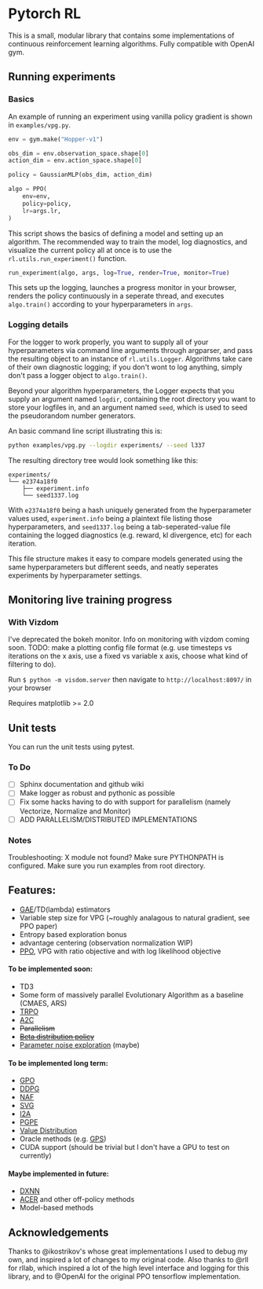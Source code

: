 # Pytorch RL

This is a small, modular library that contains some implementations of continuous reinforcement learning algorithms. Fully compatible with OpenAI gym.

## Running experiments

### Basics
An example of running an experiment using vanilla policy gradient is shown in ```examples/vpg.py```.

```python
env = gym.make("Hopper-v1")

obs_dim = env.observation_space.shape[0]
action_dim = env.action_space.shape[0]

policy = GaussianMLP(obs_dim, action_dim)

algo = PPO(
    env=env,
    policy=policy,
    lr=args.lr,
)
```
This script shows the basics of defining a model and setting up an algorithm. The recommended way to train the model, log diagnostics, and visualize the current policy all at once is to use the ```rl.utils.run_experiment()``` function.

```python
run_experiment(algo, args, log=True, render=True, monitor=True)
```

This sets up the logging, launches a progress monitor in your browser, renders the policy continuously in a seperate thread, and executes ```algo.train()``` according to your hyperparameters in ```args```.

### Logging details
For the logger to work properly, you want to supply all of your hyperparameters via command line arguments through argparser, and pass the resulting object to an instance of ```rl.utils.Logger```. Algorithms take care of their own diagnostic logging; if you don't wont to log anything, simply don't pass a logger object to ```algo.train()```.

Beyond your algorithm hyperparameters, the Logger expects that you supply an argument named ```logdir```, containing the root directory you want to store your logfiles in, and an argument named ```seed```, which is used to seed the pseudorandom number generators.

An basic command line script illustrating this is:
```bash
python examples/vpg.py --logdir experiments/ --seed l337
```

The resulting directory tree would look something like this:
```
experiments/
└── e2374a18f0
    ├── experiment.info
    └── seed1337.log
```
With ```e2374a18f0``` being a hash uniquely generated from the hyperparameter values used, ```experiment.info``` being a plaintext file listing those hyperparameters, and ```seed1337.log``` being a tab-seperated-value file containing the logged diagnostics (e.g. reward, kl divergence, etc) for each iteration.

This file structure makes it easy to compare models generated using the same hyperparameters but different seeds, and neatly seperates experiments by hyperparameter settings.

## Monitoring live training progress

### With Vizdom
I've deprecated the bokeh monitor. Info on monitoring with vizdom coming soon. TODO: make a plotting config file format (e.g. use timesteps vs iterations on the x axis, use a fixed vs variable x axis, choose what kind of filtering to do).

Run ```$ python -m visdom.server``` then navigate to ```http://localhost:8097/``` in your browser

Requires matplotlib >= 2.0

## Unit tests
You can run the unit tests using pytest.

### To Do
- [ ] Sphinx documentation and github wiki
- [ ] Make logger as robust and pythonic as possible
- [ ] Fix some hacks having to do with support for parallelism 
(namely Vectorize, Normalize and Monitor)
- [ ] ADD PARALLELISM/DISTRIBUTED IMPLEMENTATIONS

### Notes

Troubleshooting: X module not found? Make sure PYTHONPATH is configured. Make sure you run 
examples from root directory.

## Features:
* [GAE](https://arxiv.org/abs/1506.02438)/TD(lambda) estimators
* Variable step size for VPG (~roughly analagous to natural gradient, see PPO paper)
* Entropy based exploration bonus
* advantage centering (observation normalization WIP)
* [PPO](https://arxiv.org/abs/1707.06347), VPG with ratio objective and with log likelihood objective

#### To be implemented soon:

* TD3
* Some form of massively parallel Evolutionary Algorithm as a baseline (CMAES, ARS)
* [TRPO](https://arxiv.org/abs/1502.05477)
* [A2C](https://arxiv.org/abs/1602.01783) 
* ~~Parallelism~~
* ~~[Beta distribution policy](http://proceedings.mlr.press/v70/chou17a/chou17a.pdf)~~
* [Parameter noise exploration](https://arxiv.org/abs/1706.01905) (maybe)


#### To be implemented long term:

* [GPO](https://arxiv.org/abs/1711.01012)
* [DDPG](https://arxiv.org/abs/1509.02971)
* [NAF](https://arxiv.org/abs/1603.00748)
* [SVG](https://arxiv.org/abs/1510.09142)
* [I2A](https://arxiv.org/abs/1707.06203)
* [PGPE](http://ieeexplore.ieee.org/document/5708821/?reload=true)
* [Value Distribution](https://arxiv.org/pdf/1707.06887.pdf)
* Oracle methods (e.g. [GPS](https://arxiv.org/abs/1610.00529))
* CUDA support (should be trivial but I don't have a GPU to test on currently)

#### Maybe implemented in future:

* [DXNN](https://arxiv.org/abs/1008.2412)
* [ACER](https://arxiv.org/abs/1611.01224) and other off-policy methods
* Model-based methods

## Acknowledgements

Thanks to @ikostrikov's whose great implementations I used to debug my own, and inspired a lot of changes to my original code. Also thanks to @rll for rllab, which inspired a lot of the high level interface and logging for this library, and to @OpenAI for the original PPO tensorflow implementation.
